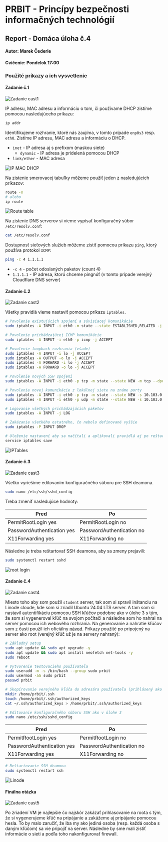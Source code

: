 # PRBIT - Princípy bezpečnosti informačných technológií
## Report - Domáca úloha č.4
#### Autor: Marek Čederle
#### Cvičenie: Pondelok 17:00


### Použité príkazy a ich vysvetlenie
#### Zadanie č.1

![Zadanie cast1](./images/zadanie_cast1.png)

IP adresu, MAC adresu a informáciu o tom, či používame DHCP zistíme pomocou nasledujúceho príkazu:
```bash
ip addr
```
Identifikujeme rozhranie, ktoré nás zaujíma, v tomto prípade `enp0s3` resp. `eth0`. Zistíme IP adresu, MAC adresu a informáciu o DHCP.
- `inet` - IP adresa aj s prefixom (maskou siete)
    - `dynamic` - IP adresa je pridelená pomocou DHCP
- `link/ether` - MAC adresa

![IP MAC DHCP](./images/1_ip_mac_dhcp.png)

Na zistenie smerovacej tabuľky môžeme použiť jeden z nasledujúcich príkazov:
```bash
route -n
# alebo
ip route
```

![Route table](./images/1_route_table.png)

Na zistenie DNS serverov si vieme vypísať konfiguračný súbor `/etc/resolv.conf`:
```bash
cat /etc/resolv.conf
```

Dostupnosť sieťových služieb môžeme zistiť pomocou príkazu `ping`, ktorý používa protokol `ICMP`:
```bash
ping -c 4 1.1.1.1
```
- `-c 4` - počet odoslaných paketov (count 4)
- `1.1.1.1` - IP adresa, ktorú chceme pingnúť (v tomto prípade verejný Cloudflare DNS server)

#### Zadanie č.2

![Zadanie cast2](./images/zadanie_cast2.png)

Všetky pravidlá vieme nastaviť pomocou príkazu `iptables`.
```bash
# Povolenie existujúcich spojení a súvisiacej komunikácie
sudo iptables -A INPUT -i eth0 -m state --state ESTABLISHED,RELATED -j ACCEPT

# Povolenie prichádzajúcej ICMP komunikácie
sudo iptables -A INPUT -i eth0 -p icmp -j ACCEPT

# Povolenie loopback rozhrania (všade)
sudo iptables -A INPUT -i lo -j ACCEPT
sudo iptables -A OUTPUT -o lo -j ACCEPT
sudo iptables -A FORWARD -i lo -j ACCEPT
sudo iptables -A FORWARD -o lo -j ACCEPT

# Povolenie nových SSH spojení
sudo iptables -A INPUT -i eth0 -p tcp -m state --state NEW -m tcp --dport 22 -j ACCEPT

# Povolenie novej komunikácie z lokálnej siete na známe porty
sudo iptables -A INPUT -i eth0 -p tcp -m state --state NEW -s 10.103.0.0/16 --dport 0:1023 -j ACCEPT
sudo iptables -A INPUT -i eth0 -p udp -m state --state NEW -s 10.103.0.0/16 --dport 0:1023 -j ACCEPT

# Logovanie všetkých prichádzajúcich paketov
sudo iptables -A INPUT -j LOG

# Zakázanie všetkého ostatného, čo nebolo definované vyššie
sudo iptables -P INPUT DROP

# Uloženie nastavení aby sa načítali a aplikovali pravidlá aj po reštarte
service iptables save
```

![IPTables](./images/iptables.png)

#### Zadanie č.3

![Zadanie cast3](./images/zadanie_cast3.png)

Všetko vyriešime editovaním konfiguračného súboru pre SSH deamona.
```bash
sudo nano /etc/ssh/sshd_config
```
Treba zmeniť nasledujúce hodnoty:

|               Pred            |            Po             |
|-------------------------------|---------------------------|
| PermitRootLogin yes           | PermitRootLogin no        |
| PasswordAuthentication yes    | PasswordAuthentication no |
| X11Forwarding yes             | X11Forwarding no          |


Následne je treba reštartovať SSH deamona, aby sa zmeny prejavili:
```bash
sudo systemctl restart sshd
```

![root login](./images/root_login.png)

#### Zadanie č.4

![Zadanie cast4](./images/zadanie_cast4.png)

Miesto toho aby som použil `student` server, tak som si spravil inštanciu na Linode cloude, kde som si zriadil Ubuntu 24.04 LTS server. A tam som si nastavil autentifikáciu pomocou SSH kľúčov podobne ako v úlohe 3 s tým, že som si vygeneroval kľúč na svojom počítači a následne som ho nahral na server pomocou ich webového rozhrania. Na generovanie a nahratie kľúčov som z časti použil ich oficiálny [návod](https://www.linode.com/docs/guides/use-public-key-authentication-with-ssh/?tabs=ed25519-recommended,manually,ssh-add).
Príkazy použité po pripojený na server ako root (verejný kľúč už je na servery nahraný):
```bash
# Základný setup
sudo apt update && sudo apt upgrade -y
sudo apt update && sudo apt install neofetch net-tools -y
sudo reboot

# Vytvorenie testovacieho používateľa
sudo useradd -m -s /bin/bash --group sudo prbit
sudo usermod -aG sudo prbit
passwd prbit

# Skopírovanie verejného kľúča do adresára používateľa (prihlásený ako root )
mkdir /home/prbit/.ssh
touch /home/prbit/.ssh/authorized_keys
cat ~/.ssh/authorized_keys > /home/prbit/.ssh/authorized_keys

# Editovanie konfiguračného súboru SSH ako v úlohe 3
sudo nano /etc/ssh/sshd_config
```
|               Pred            |            Po             |
|-------------------------------|---------------------------|
| PermitRootLogin yes           | PermitRootLogin no        |
| PasswordAuthentication yes    | PasswordAuthentication no |
| X11Forwarding yes             | X11Forwarding no          |
```bash
# Reštartovanie SSH deamona
sudo systemctl restart ssh
```

![Linode](./images/linode.png)

#### Finálna otázka

![Zadanie cast5](./images/zadanie_cast_other.png)

Po zriadení VM je najlepšie čo najskôr zakázať prihlasovanie na roota s tým, že si vygenerujeme kľúč na pripájanie a zakážeme aj pripájanie pomocou hesla. To by malo zaručiť, že iba my ako jediná osoba (resp. každá osoba s daným kľúčom) sa vie pripojiť na server. Následne by sme mali zistiť informácie o sieti a podľa toho nakonfigurovať firewall.
